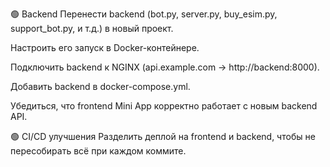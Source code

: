 
🟢 Backend
 Перенести backend (bot.py, server.py, buy_esim.py, support_bot.py, и т.д.) в новый проект.

 Настроить его запуск в Docker-контейнере.

 Подключить backend к NGINX (api.example.com → http://backend:8000).

 Добавить backend в docker-compose.yml.

 Убедиться, что frontend Mini App корректно работает с новым backend API.

🟢 CI/CD улучшения
 Разделить деплой на frontend и backend, чтобы не пересобирать всё при каждом коммите.
